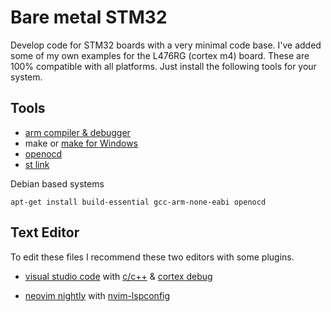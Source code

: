 # Bare metal STM32

Develop code for STM32 boards with a very minimal code base.
I've added some of my own examples for the L476RG (cortex m4) board. These are 100% compatible with all platforms. Just
install the following tools for your system.

## <b>Tools</b>

- [arm compiler & debugger](https://developer.arm.com/tools-and-software/embedded/arm-compiler)
- make or [make for Windows](http://gnuwin32.sourceforge.net/packages/make.htm)
- [openocd](http://openocd.org/)
- [st link](https://www.st.com/en/development-tools/st-link-v2.html#tools-software)

Debian based systems

```console
apt-get install build-essential gcc-arm-none-eabi openocd
```

## <b>Text Editor</b>

To edit these files I recommend these two editors with some plugins.

- [visual studio code](https://code.visualstudio.com/) with [c/c++](https://code.visualstudio.com/docs/languages/cpp) & [cortex debug](https://marketplace.visualstudio.com/items?itemName=marus25.cortex-debug)

- [neovim nightly](https://github.com/neovim/neovim) with [nvim-lspconfig](https://github.com/neovim/nvim-lspconfig)
